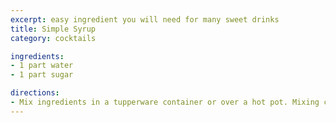 ```yaml
---
excerpt: easy ingredient you will need for many sweet drinks
title: Simple Syrup
category: cocktails

ingredients:
- 1 part water
- 1 part sugar

directions:
- Mix ingredients in a tupperware container or over a hot pot. Mixing cold works in a pinch but doing it hot will ensure the sugar dissolves faster.
---
```

